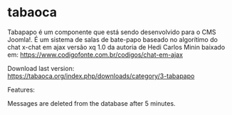 # tabaoca
Tabapapo é um componente que está sendo desenvolvido para o CMS Joomla!. É um sistema de salas de bate-papo baseado no algorítimo do chat x-chat em ajax versão xq 1.0 da autoria de Hedi Carlos Minin baixado em: https://www.codigofonte.com.br/codigos/chat-em-ajax

Download last version: https://tabaoca.org/index.php/downloads/category/3-tabapapo

Features:

Messages are deleted from the database after 5 minutes.
